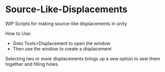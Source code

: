 # Source-Like-Displacements
WIP Scripts for making source-like displacements in unity



How to Use:
- Goto Tools>Displacement to open the window
- Then use the window to create a displacement

Selecting two or more displacements brings up a sew option to sew them together and filling holes.
